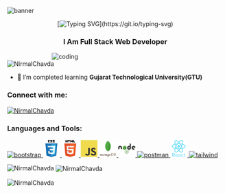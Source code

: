 ![banner](https://github.com/NIRMALCHAVDA30/NIRMALCHAVDA30/assets/165412827/5a2787a0-965b-49f8-9f25-5827817a4403)
<div align="center" height="fit-content">

[![Typing SVG](https://readme-typing-svg.herokuapp.com?color=%bfff&size=30&font=poppins+sans+serif&center=true&lines=👋+Hey!+I'm+NirmalChavda;)](https://git.io/typing-svg)

</div>
<h3 align="center">I Am Full Stack Web Developer</h3>

<img align="right" alt="coding" width="400"
    src="https://i.pinimg.com/originals/81/17/8b/81178b47a8598f0c81c4799f2cdd4057.gif">

<p align="left"> <img
        src="https://komarev.com/ghpvc/?username=NIRMALCHAVDA30&label=Profile%20views&color=0e75b6&style=flat"
        alt="NirmalChavda" /> </p>

- 🌱 I’m completed learning **Gujarat Technological University(GTU)**

<h3 align="left">Connect with me:</h3>
<p align="left">
    <a href="https://www.linkedin.com/in/nirmalchavda/" target="blank"><img align="center"
            src="https://raw.githubusercontent.com/rahuldkjain/github-profile-readme-generator/master/src/images/icons/Social/linked-in-alt.svg"
            alt="NirmalChavda" height="30" width="40" /></a>

</p>

<h3 align="left">Languages and Tools:</h3>
<p align="left"> <a href="https://getbootstrap.com" target="_blank" rel="noreferrer"> <img
            src="https://upload.wikimedia.org/wikipedia/commons/b/b2/Bootstrap_logo.svg" alt="bootstrap" width="40"
            height="40" /> </a> <a href="https://www.w3schools.com/css/" target="_blank" rel="noreferrer"> <img
            src="https://raw.githubusercontent.com/devicons/devicon/master/icons/css3/css3-original-wordmark.svg"
            alt="css3" width="40" height="40" /> </a> <a href="https://www.w3.org/html/" target="_blank"
        rel="noreferrer"> <img
            src="https://raw.githubusercontent.com/devicons/devicon/master/icons/html5/html5-original-wordmark.svg"
            alt="html5" width="40" height="40" /> </a> <a href="https://developer.mozilla.org/en-US/docs/Web/JavaScript"
        target="_blank" rel="noreferrer"> <img
            src="https://raw.githubusercontent.com/devicons/devicon/master/icons/javascript/javascript-original.svg"
            alt="javascript" width="40" height="40" /> </a> <a href="https://www.mongodb.com/" target="_blank"
        rel="noreferrer"> <img
            src="https://raw.githubusercontent.com/devicons/devicon/master/icons/mongodb/mongodb-original-wordmark.svg"
            alt="mongodb" width="40" height="40" /> </a> <a href="https://nodejs.org" target="_blank" rel="noreferrer">
        <img src="https://raw.githubusercontent.com/devicons/devicon/master/icons/nodejs/nodejs-original-wordmark.svg"
            alt="nodejs" width="40" height="40" /> </a> <a href="https://postman.com" target="_blank" rel="noreferrer">
        <img src="https://www.vectorlogo.zone/logos/getpostman/getpostman-icon.svg" alt="postman" width="40"
            height="40" /> </a> <a href="https://reactjs.org/" target="_blank" rel="noreferrer"> <img
            src="https://raw.githubusercontent.com/devicons/devicon/master/icons/react/react-original-wordmark.svg"
            alt="react" width="40" height="40" /> </a><a href="https://tailwindcss.com/" target="_blank" rel="noreferrer"> <img
            src="https://www.vectorlogo.zone/logos/tailwindcss/tailwindcss-icon.svg" alt="tailwind" width="40"
            height="40" /> </a> </p>

<p><img align="left"
        src="https://github-readme-stats.vercel.app/api/top-langs?username=NIRMALCHAVDA30&show_icons=true&locale=en&layout=compact"
        alt="NirmalChavda" /></p>

<p>&nbsp;<img align="center"
        src="https://github-readme-stats.vercel.app/api?username=NIRMALCHAVDA30&show_icons=true&locale=en"
        alt="NirmalChavda" /></p>

<p><img align="center" src="https://github-readme-streak-stats.herokuapp.com/?user=NIRMALCHAVDA30&" alt="NirmalChavda" />
</p>
